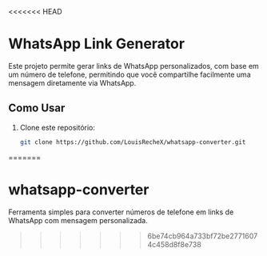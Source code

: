 <<<<<<< HEAD
# WhatsApp Link Generator

Este projeto permite gerar links de WhatsApp personalizados, com base em um número de telefone, permitindo que você compartilhe facilmente uma mensagem diretamente via WhatsApp.

## Como Usar

1. Clone este repositório:
   ```bash
   git clone https://github.com/LouisRecheX/whatsapp-converter.git
   ```
=======
# whatsapp-converter
Ferramenta simples para converter números de telefone em links de WhatsApp com mensagem personalizada.
>>>>>>> 6be74cb964a733bf72be27716074c458d8f8e738
